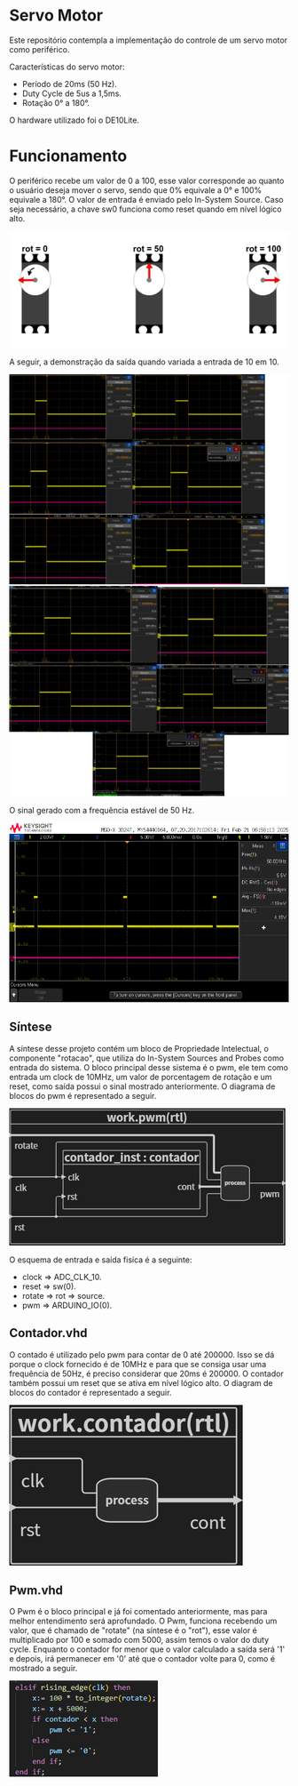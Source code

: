 # Servo Motor

Este repositório contempla a implementação do controle de um servo motor como periférico.

Características do servo motor:
- Período de 20ms (50 Hz).
- Duty Cycle de 5us a 1,5ms.
- Rotação 0° a 180°.

O hardware utilizado foi o DE10Lite.

# Funcionamento

O periférico recebe um valor de 0 a 100, esse valor corresponde ao quanto o usuário deseja mover o servo, sendo que 0% equivale a 0° e 100% equivale a 180°. O valor de entrada é enviado pelo In-System Source. 
Caso seja necessário, a chave sw0 funciona como reset quando em nível lógico alto. 

![rotacao](../servo_motor/img/r.png)


A seguir, a demonstração da saída quando variada a entrada de 10 em 10.

![demonstração](../servo_motor/img/demonstracao1.png)
![demonstração](../servo_motor/img/demonstracao2.jpg)

O sinal gerado com a frequência estável de 50 Hz.

![Frequência](../servo_motor/img/50Hz.png)

## Síntese 

 A síntese desse projeto contém um bloco de Propriedade Intelectual, o componente "rotacao", que utiliza do In-System Sources and Probes como entrada do sistema. O bloco principal desse sistema é o pwm, ele tem como entrada um clock de 10MHz, um valor de porcentagem de rotação e um reset, como saída possui o sinal mostrado anteriormente. O diagrama de blocos do pwm é representado a seguir. 

 ![Diagrama de blocos pwm](../servo_motor/img/blockdiagrampwm.png)

O esquema de entrada e saída fisíca é a seguinte:
- clock  => ADC_CLK_10.
- reset  => sw(0).
- rotate => rot => source.
- pwm => ARDUINO_IO(0).

## Contador.vhd

O contado é utilizado pelo pwm para contar de 0 até 200000. Isso se dá porque o clock fornecido é de 10MHz e para que se consiga usar uma frequência de 50Hz, é preciso considerar que 20ms é 200000. O contador também possui um reset que se ativa em nível lógico alto. O diagram de blocos do contador é representado a seguir.

![Diagrama de blocos do contador](../servo_motor/img/blockdiagramcontador.png)

## Pwm.vhd

O Pwm é o bloco principal e já foi comentado anteriormente, mas para melhor entendimento será aprofundado. 
O Pwm, funciona recebendo um valor, que é chamado de "rotate" (na síntese é o "rot"), esse valor é multiplicado por 100 e somado com 5000, assim temos o valor do duty cycle. Enquanto o contador for menor que o valor calculado a saída será '1' e depois, irá permanecer em '0' até que o contador volte para 0, como é mostrado a seguir.

![script pwm](../servo_motor/img/scriptpwm.png)
